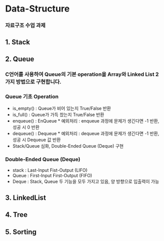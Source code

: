 # Data-Structure
### 자료구조 수업 과제
## 1. Stack

## 2. Queue
### C언어를 사용하여 Queue의 기본 operation을 Array와 Linked List 2가지 방법으로 구현합니다.
### Queue 기초 Operation

- is_empty() : Queue가 비어 있는지 True/False 반환
- is_full() : Queue가 가득 찼는지 True/False 반환
- enqueue() : EnQueue   * 예외처리 : enqueue 과정에 문제가 생긴다면 -1 반환, 성공 시 0 반환
- dequeue() : Dequeue   * 예외처리 : dequeue 과정에 문제가 생긴다면 -1 반환, 성공 시 Dequeue 값 반환
- Stack/Queue 심화, Double-Ended Queue (Deque) 구현

### Double-Ended Queue (Deque)
- stack : Last-Input Fist-Output (LIFO)
- Queue : First-Input First-Output (FIFO)
- Deque : Stack, Queue 두 기능을 모두 가지고 있음, 양 방향으로 입출력이 가능
## 3. LinkedList

## 4. Tree

## 5. Sorting
